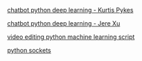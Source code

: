 [chatbot python deep learning - Kurtis Pykes](https://towardsdatascience.com/a-simple-chatbot-in-python-with-deep-learning-3e8669997758)

[chatbot python deep learning - Jere Xu](https://towardsdatascience.com/how-to-create-a-chatbot-with-python-deep-learning-in-less-than-an-hour-56a063bdfc44)

[video editing python machine learning script](https://towardsdatascience.com/automatic-video-editing-using-python-324e5efd7eba)

[python sockets](https://realpython.com/python-sockets/)